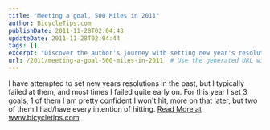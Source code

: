 ```yaml
---
title: "Meeting a goal, 500 Miles in 2011"
author: BicycleTips.com
publishDate: 2011-11-28T02:04:43
updateDate: 2011-11-28T02:04:44
tags: []
excerpt: "Discover the author's journey with setting new year's resolutions and their perspective on success. Learn more about their goals at www.bicycletips.com."
url: /2011/meeting-a-goal-500-miles-in-2011  # Use the generated URL with year
---
```

I have attempted to set new years resolutions in the past, but I typically failed at them, and most times I failed quite early on. For this year I set 3 goals, 1 of them I am pretty confident I won't hit, more on that later, but two of them I had/have every intention of hitting. <a href="https://www.bicycletips.com/tips/aid/16">Read More at www.bicycletips.com</a>


